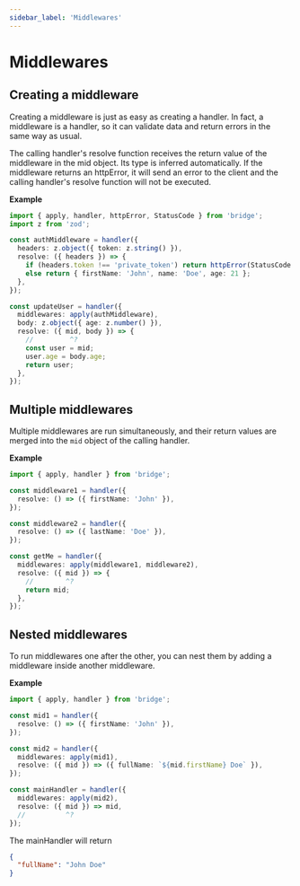 ```yaml
---
sidebar_label: 'Middlewares'
---
```


# Middlewares

## Creating a middleware

Creating a middleware is just as easy as creating a handler. In fact, a middleware is a handler, so it can validate data and return errors in the same way as usual.

The calling handler's resolve function receives the return value of the middleware in the mid object. Its type is inferred automatically. If the middleware returns an httpError, it will send an error to the client and the calling handler's resolve function will not be executed.

**Example**

```ts twoslash
import { apply, handler, httpError, StatusCode } from 'bridge';
import z from 'zod';

const authMiddleware = handler({
  headers: z.object({ token: z.string() }),
  resolve: ({ headers }) => {
    if (headers.token !== 'private_token') return httpError(StatusCode.UNAUTHORIZED, 'Wrong token');
    else return { firstName: 'John', name: 'Doe', age: 21 };
  },
});

const updateUser = handler({
  middlewares: apply(authMiddleware),
  body: z.object({ age: z.number() }),
  resolve: ({ mid, body }) => {
    //         ^?
    const user = mid;
    user.age = body.age;
    return user;
  },
});
```

## Multiple middlewares

Multiple middlewares are run simultaneously, and their return values are merged into the `mid` object of the calling handler.

**Example**

```ts twoslash
import { apply, handler } from 'bridge';

const middleware1 = handler({
  resolve: () => ({ firstName: 'John' }),
});

const middleware2 = handler({
  resolve: () => ({ lastName: 'Doe' }),
});

const getMe = handler({
  middlewares: apply(middleware1, middleware2),
  resolve: ({ mid }) => {
    //        ^?
    return mid;
  },
});
```

## Nested middlewares

To run middlewares one after the other, you can nest them by adding a middleware inside another middleware.

**Example**

```ts twoslash
import { apply, handler } from 'bridge';

const mid1 = handler({
  resolve: () => ({ firstName: 'John' }),
});

const mid2 = handler({
  middlewares: apply(mid1),
  resolve: ({ mid }) => ({ fullName: `${mid.firstName} Doe` }),
});

const mainHandler = handler({
  middlewares: apply(mid2),
  resolve: ({ mid }) => mid,
  //          ^?
});
```

The mainHandler will return

```json
{
  "fullName": "John Doe"
}
```
